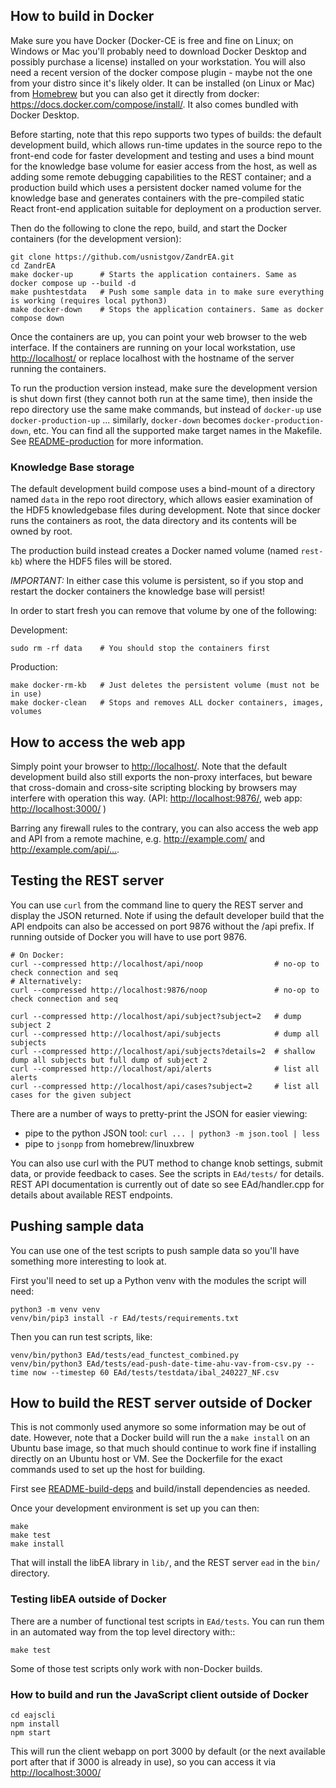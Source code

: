 ## How to build in Docker

Make sure you have Docker (Docker-CE is free and fine on Linux; on Windows or Mac you'll probably need to download Docker Desktop and possibly purchase a license) installed on your workstation. You will also need a recent version of the docker compose plugin - maybe not the one from your distro since it's likely older. It can be installed (on Linux or Mac) from [Homebrew](https://brew.sh/) but you can also get it directly from docker: <https://docs.docker.com/compose/install/>. It also comes bundled with Docker Desktop.

Before starting, note that this repo supports two types of builds: the default development build, which allows run-time updates in the source repo to the front-end code for faster development and testing and uses a bind mount for the knowledge base volume for easier access from the host, as well as adding some remote debugging capabilities to the REST container; and a production build which uses a persistent docker named volume for the knowledge base and generates containers with the pre-compiled static React front-end application suitable for deployment on a production server.

Then do the following to clone the repo, build, and start the Docker containers (for the development version):

```
git clone https://github.com/usnistgov/ZandrEA.git
cd ZandrEA
make docker-up      # Starts the application containers. Same as docker compose up --build -d
make pushtestdata   # Push some sample data in to make sure everything is working (requires local python3)
make docker-down    # Stops the application containers. Same as docker compose down
```

Once the containers are up, you can point your web browser to the web interface. If the containers are running on your local workstation, use <http://localhost/> or replace localhost with the hostname of the server running the containers.

To run the production version instead, make sure the development version is shut down first (they cannot both run at the same time), then inside the repo directory use the same make commands, but instead of `docker-up` use `docker-production-up` ... similarly, `docker-down` becomes `docker-production-down`, etc.  You can find all the supported make target names in the Makefile. See [README-production](./README-production.md) for more information.

### Knowledge Base storage

The default development build compose uses a bind-mount of a directory named `data` in the repo root directory, which allows easier examination of the HDF5 knowledgebase files during development. Note that since docker runs the containers as root, the data directory and its contents will be owned by root.

The production build instead creates a Docker named volume (named `rest-kb`) where the HDF5 files will be stored.

*IMPORTANT:* In either case this volume is persistent, so if you stop and restart the docker containers the knowledge base will persist!

In order to start fresh you can remove that volume by one of the following:

Development:
```
sudo rm -rf data    # You should stop the containers first
```

Production:
```
make docker-rm-kb   # Just deletes the persistent volume (must not be in use)
make docker-clean   # Stops and removes ALL docker containers, images, volumes
```

## How to access the web app

Simply point your browser to <http://localhost/>. Note that the default development build also still exports the non-proxy interfaces, but beware that cross-domain and cross-site scripting blocking by browsers may interfere with operation this way. (API: <http://localhost:9876/>, web app: <http://localhost:3000/> )

Barring any firewall rules to the contrary, you can also access the web app and API from a remote machine, e.g. <http://example.com/> and <http://example.com/api/...>.

## Testing the REST server

You can use `curl` from the command line to query the REST server and display the JSON returned. Note if using the default developer build that the API endpoits can also be accessed on port 9876 without the /api prefix. If running outside of Docker you will have to use port 9876.

```
# On Docker:
curl --compressed http://localhost/api/noop                # no-op to check connection and seq
# Alternatively:
curl --compressed http://localhost:9876/noop               # no-op to check connection and seq

curl --compressed http://localhost/api/subject?subject=2   # dump subject 2
curl --compressed http://localhost/api/subjects            # dump all subjects
curl --compressed http://localhost/api/subjects?details=2  # shallow dump all subjects but full dump of subject 2
curl --compressed http://localhost/api/alerts              # list all alerts
curl --compressed http://localhost/api/cases?subject=2     # list all cases for the given subject
```

There are a number of ways to pretty-print the JSON for easier viewing:
- pipe to the python JSON tool: `curl ... | python3 -m json.tool | less`
- pipe to `jsonpp` from homebrew/linuxbrew

You can also use curl with the PUT method to change knob settings, submit data, or provide feedback to cases. See the scripts in `EAd/tests/` for details. REST API documentation is currently out of date so see EAd/handler.cpp for details about available REST endpoints.

## Pushing sample data

You can use one of the test scripts to push sample data so you'll have something more interesting to look at.

First you'll need to set up a Python venv with the modules the script will need:
```
python3 -m venv venv
venv/bin/pip3 install -r EAd/tests/requirements.txt
```

Then you can run test scripts, like:
```
venv/bin/python3 EAd/tests/ead_functest_combined.py
venv/bin/python3 EAd/tests/ead-push-date-time-ahu-vav-from-csv.py --time now --timestep 60 EAd/tests/testdata/ibal_240227_NF.csv
```

## How to build the REST server outside of Docker

This is not commonly used anymore so some information may be out of date. However, note that a Docker build will run the a `make install` on an Ubuntu base image, so that much should continue to work fine if installing directly on an Ubuntu host or VM. See the Dockerfile for the exact commands used to set up the host for building.

First see [README-build-deps](README-build-deps.md) and build/install dependencies as needed.

Once your development environment is set up you can then:
```
make
make test
make install
```

That will install the libEA library in `lib/`, and the REST server `ead` in the `bin/` directory.

### Testing libEA outside of Docker

There are a number of functional test scripts in `EAd/tests`. You can run them in an automated way from the top level directory with::
```
make test
```

Some of those test scripts only work with non-Docker builds.

### How to build and run the JavaScript client outside of Docker

```
cd eajscli
npm install
npm start
```

This will run the client webapp on port 3000 by default (or the next available port after that if 3000 is already in use), so you can access it via <http://localhost:3000/>
